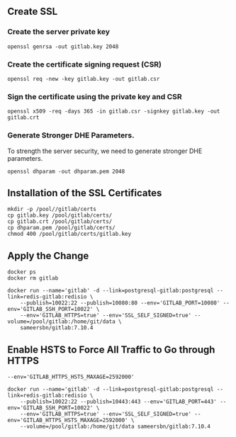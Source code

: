 ## Create SSL

### Create the server private key

	openssl genrsa -out gitlab.key 2048	

### Create the certificate signing request (CSR)

	openssl req -new -key gitlab.key -out gitlab.csr

### Sign the certificate using the private key and CSR

	openssl x509 -req -days 365 -in gitlab.csr -signkey gitlab.key -out gitlab.crt	

### Generate Stronger DHE Parameters.
To strength the server security, we need to generate stronger DHE parameters.

	openssl dhparam -out dhparam.pem 2048	

## Installation of the SSL Certificates

	mkdir -p /pool//gitlab/certs
	cp gitlab.key /pool/gitlab/certs/
	cp gitlab.crt /pool/gitlab/certs/
	cp dhparam.pem /pool/gitlab/certs/
	chmod 400 /pool/gitlab/certs/gitlab.key	

## Apply the Change

	docker ps	
	docker rm gitlab

	docker run --name='gitlab' -d --link=postgresql-gitlab:postgresql --link=redis-gitlab:redisio \
		--publish=10022:22 --publish=10080:80 --env='GITLAB_PORT=10080' --env='GITLAB_SSH_PORT=10022' \
		--env='GITLAB_HTTPS=true' --env='SSL_SELF_SIGNED=true' --volume=/pool/gitlab:/home/git/data \
		sameersbn/gitlab:7.10.4


## Enable HSTS to Force All Traffic to Go through HTTPS

	--env='GITLAB_HTTPS_HSTS_MAXAGE=2592000'

	docker run --name='gitlab' -d --link=postgresql-gitlab:postgresql --link=redis-gitlab:redisio \
		--publish=10022:22 --publish=10443:443 --env='GITLAB_PORT=443' --env='GITLAB_SSH_PORT=10022' \
		--env='GITLAB_HTTPS=true' --env='SSL_SELF_SIGNED=true' --env='GITLAB_HTTPS_HSTS_MAXAGE=2592000' \
		--volume=/pool/gitlab:/home/git/data sameersbn/gitlab:7.10.4 
